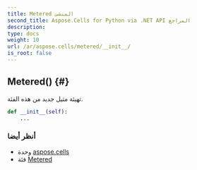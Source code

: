 ```yaml
---
title: Metered المنشئ
second_title: Aspose.Cells for Python via .NET API المراجع
description:
type: docs
weight: 10
url: /ar/aspose.cells/metered/__init__/
is_root: false
---
```

##  Metered() {#}
تهيئة مثيل جديد من هذه الفئة.



```python
def __init__(self):
    ...
```





###  أنظر أيضا
* وحدة [aspose.cells](../../)
* فئة [Metered](/cells/python-net/ar/aspose.cells/metered)
